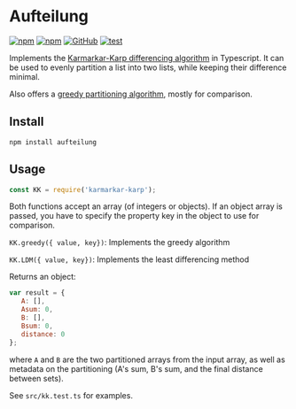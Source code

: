 # Aufteilung

[![npm](https://img.shields.io/npm/v/aufteilung)](https://www.npmjs.com/package/aufteilung)
[![npm](https://img.shields.io/npm/dw/aufteilung)](https://www.npmjs.com/package/aufteilung)
[![GitHub](https://img.shields.io/github/license/boredland/aufteilung)](./LICENSE)
[![test](https://github.com/boredland/aufteilung/actions/workflows/test.yml/badge.svg)](https://github.com/boredland/aufteilung/actions/workflows/test.yml)

Implements the [Karmarkar-Karp differencing algorithm](https://en.wikipedia.org/wiki/Largest_differencing_method) in Typescript. It can be used to evenly partition a list into two lists, while keeping their difference minimal.

Also offers a [greedy partitioning algorithm](https://en.wikipedia.org/wiki/Greedy_number_partitioning), mostly for comparison.

## Install

`npm install aufteilung`

## Usage

```javascript
const KK = require('karmarkar-karp');
```

Both functions accept an array (of integers or objects). If an object array is passed, you have to specify the property key in the object to use for comparison.

`KK.greedy({ value, key})`: Implements the greedy algorithm

`KK.LDM({ value, key})`: Implements the least differencing method

Returns an object:

```javascript
var result = { 
   A: [],
   Asum: 0,
   B: [],
   Bsum: 0,
   distance: 0
};
```

where `A` and `B` are the two partitioned arrays from the input array, as well
as metadata on the partitioning (A's sum, B's sum, and the final distance between
sets).

See `src/kk.test.ts` for examples.
